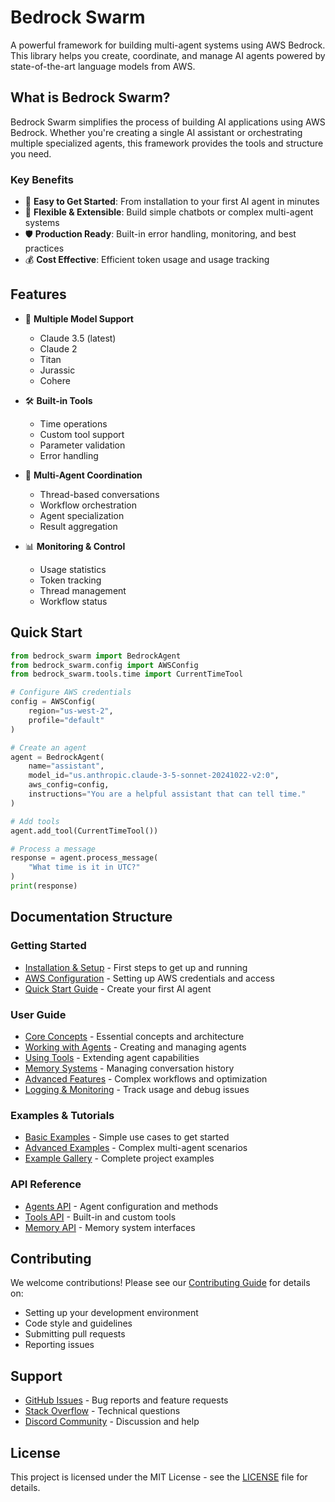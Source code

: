 # Bedrock Swarm

A powerful framework for building multi-agent systems using AWS Bedrock. This library helps you create, coordinate, and manage AI agents powered by state-of-the-art language models from AWS.

## What is Bedrock Swarm?

Bedrock Swarm simplifies the process of building AI applications using AWS Bedrock. Whether you're creating a single AI assistant or orchestrating multiple specialized agents, this framework provides the tools and structure you need.

### Key Benefits

- 🚀 **Easy to Get Started**: From installation to your first AI agent in minutes
- 🔄 **Flexible & Extensible**: Build simple chatbots or complex multi-agent systems
- 🛡️ **Production Ready**: Built-in error handling, monitoring, and best practices
- 💰 **Cost Effective**: Efficient token usage and usage tracking

## Features

- 🤖 **Multiple Model Support**
  - Claude 3.5 (latest)
  - Claude 2
  - Titan
  - Jurassic
  - Cohere

- 🛠️ **Built-in Tools**
  - Time operations
  - Custom tool support
  - Parameter validation
  - Error handling

- 🧠 **Multi-Agent Coordination**
  - Thread-based conversations
  - Workflow orchestration
  - Agent specialization
  - Result aggregation

- 📊 **Monitoring & Control**
  - Usage statistics
  - Token tracking
  - Thread management
  - Workflow status

## Quick Start

```python
from bedrock_swarm import BedrockAgent
from bedrock_swarm.config import AWSConfig
from bedrock_swarm.tools.time import CurrentTimeTool

# Configure AWS credentials
config = AWSConfig(
    region="us-west-2",
    profile="default"
)

# Create an agent
agent = BedrockAgent(
    name="assistant",
    model_id="us.anthropic.claude-3-5-sonnet-20241022-v2:0",
    aws_config=config,
    instructions="You are a helpful assistant that can tell time."
)

# Add tools
agent.add_tool(CurrentTimeTool())

# Process a message
response = agent.process_message(
    "What time is it in UTC?"
)
print(response)
```

## Documentation Structure

### Getting Started
- [Installation & Setup](getting-started/installation.md) - First steps to get up and running
- [AWS Configuration](getting-started/configuration.md) - Setting up AWS credentials and access
- [Quick Start Guide](getting-started/quickstart.md) - Create your first AI agent

### User Guide
- [Core Concepts](user-guide/core-concepts.md) - Essential concepts and architecture
- [Working with Agents](user-guide/agents.md) - Creating and managing agents
- [Using Tools](user-guide/tools.md) - Extending agent capabilities
- [Memory Systems](user-guide/memory.md) - Managing conversation history
- [Advanced Features](user-guide/advanced.md) - Complex workflows and optimization
- [Logging & Monitoring](user-guide/logging.md) - Track usage and debug issues

### Examples & Tutorials
- [Basic Examples](examples/basic.md) - Simple use cases to get started
- [Advanced Examples](examples/advanced.md) - Complex multi-agent scenarios
- [Example Gallery](examples/README.md) - Complete project examples

### API Reference
- [Agents API](api/agents.md) - Agent configuration and methods
- [Tools API](api/tools.md) - Built-in and custom tools
- [Memory API](api/memory.md) - Memory system interfaces

## Contributing

We welcome contributions! Please see our [Contributing Guide](contributing.md) for details on:
- Setting up your development environment
- Code style and guidelines
- Submitting pull requests
- Reporting issues

## Support

- [GitHub Issues](https://github.com/yourusername/bedrock-swarm/issues) - Bug reports and feature requests
- [Stack Overflow](https://stackoverflow.com/questions/tagged/bedrock-swarm) - Technical questions
- [Discord Community](https://discord.gg/bedrock-swarm) - Discussion and help

## License

This project is licensed under the MIT License - see the [LICENSE](https://github.com/yourusername/bedrock-swarm/blob/main/LICENSE) file for details.
